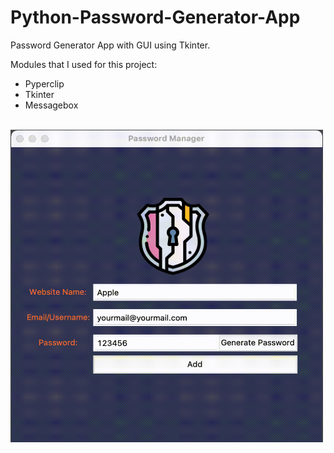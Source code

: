 # Python-Password-Generator-App
 Password Generator App with GUI using Tkinter. 
 
 Modules that I used for this project:
 
 * Pyperclip
 * Tkinter
 * Messagebox
 
 <br>
 <img src="https://github.com/cagataybalikci/Python-Password-Generator-App/blob/bab6fd2464850aa5f5c69acd50bcade393149378/images/password_generator.gif" width="500" height="500">
